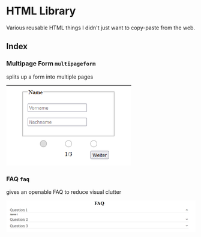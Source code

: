 # HTML Library
Various reusable HTML things I didn't just want to copy-paste from the web.

## Index

### Multipage Form `multipageform`
splits up a form into multiple pages

![Screenshot Multipage Form](img/mpf.png)

### FAQ `faq`
gives an openable FAQ to reduce visual clutter


![Screenshot FAQ](img/faq.png)
